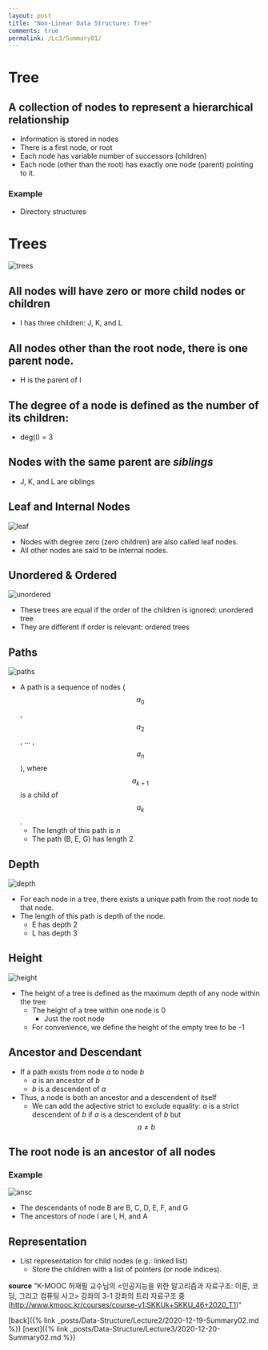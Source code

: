 ```yaml
---
layout: post
title: "Non-Linear Data Structure: Tree"
comments: true
permalink: /Lc3/Summary01/
---
```

# Tree
## A collection of nodes to represent a hierarchical relationship
- Information is stored in nodes
- There is a first node, or root
- Each node has variable number of successors (children)
- Each node (other than the root) has exactly one node (parent) pointing to it.
### Example
- Directory structures
# Trees
![trees](/assets/tree.png)
## All nodes will have zero or more child nodes or children
- I has three children: J, K, and L
## All nodes other than the root node, there is one parent node.
- H is the parent of I
## The degree of a node is defined as the number of its children:
- deg(I) = 3
## Nodes with the same parent are _siblings_
- J, K, and L are siblings
## Leaf and Internal Nodes
![leaf](/assets/leaf.png)
- Nodes with degree zero (zero children) are also called leaf nodes.
- All other nodes are said to be internal nodes.
## Unordered & Ordered
![unordered](/assets/unordered.png)
- These trees are equal if the order of the children is ignored: unordered tree
- They are different if order is relevant: ordered trees
## Paths
![paths](/assets/path.png)
- A path is a sequence of nodes ($$a_{0}$$, $$a_{2}$$, ... , $$a_{n}$$), where $$a_{k+1}$$ is a child of $$a_{k}$$.
  - The length of this path is _n_
  - The path (B, E, G) has length 2
## Depth
![depth](/assets/depth.png)
- For each node in a tree, there exists a unique path from the root node to that node.
- The length of this path is depth of the node.
  - E has depth 2
  - L has depth 3
## Height
![height](/assets/height.png)
- The height of a tree is defined as the maximum depth of any node within the tree
  - The height of a tree within one node is 0
    - Just the root node
  - For convenience, we define the height of the empty tree to be -1
## Ancestor and Descendant
- If a path exists from node _a_ to node _b_
  - _a_ is an ancestor of _b_
  - _b_ is a descendent of _a_
- Thus, a node is both an ancestor and a descendent of itself
  - We can add the adjective strict to exclude equality: _a_ is a strict descendent of _b_ if _a_ is a descendent of _b_ but $$a \neq b$$
## The root node is an ancestor of all nodes
### Example
![ansc](/assets/ancestors.png)
- The descendants of node B are B, C, D, E, F, and G
- The ancestors of node I are I, H, and A
## Representation
- List representation for child nodes (e.g.: linked list)
  - Store the children with a list of pointers (or node indices).

**source**
"K-MOOC 허재필 교수님의 <인공지능을 위한 알고리즘과 자료구조: 이론, 코딩, 그리고 컴퓨팅 사고>
강좌의 3-1 강좌의 트리 자료구조 중(http://www.kmooc.kr/courses/course-v1:SKKUk+SKKU_46+2020_T1)"

[back]({% link _posts/Data-Structure/Lecture2/2020-12-19-Summary02.md %})
[next]({% link _posts/Data-Structure/Lecture3/2020-12-20-Summary02.md %})
